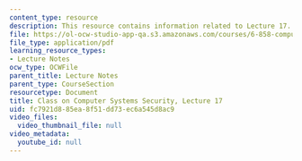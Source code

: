 ```yaml
---
content_type: resource
description: This resource contains information related to Lecture 17.
file: https://ol-ocw-studio-app-qa.s3.amazonaws.com/courses/6-858-computer-systems-security-fall-2014/fc7921d885ea8f51dd73ec6a545d8ac9_MIT6_858F14_lec17.pdf
file_type: application/pdf
learning_resource_types:
- Lecture Notes
ocw_type: OCWFile
parent_title: Lecture Notes
parent_type: CourseSection
resourcetype: Document
title: Class on Computer Systems Security, Lecture 17
uid: fc7921d8-85ea-8f51-dd73-ec6a545d8ac9
video_files:
  video_thumbnail_file: null
video_metadata:
  youtube_id: null
---
```

